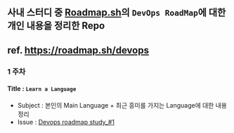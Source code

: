 ## 사내 스터디 중 [Roadmap.sh](https://roadmap.sh/devops)의 `DevOps RoadMap`에 대한 개인 내용을 정리한 Repo

ref. https://roadmap.sh/devops
---

### 1 주차
#### Title : `Learn a Language`
- Subject : 본인의 Main Language + 최근 흥미를 가지는 Language에 대한 내용 정리
- Issue : [Devops roadmap study_#1](https://github.com/JIHYEON-PF/devops_roadmap_study/issues/1)
